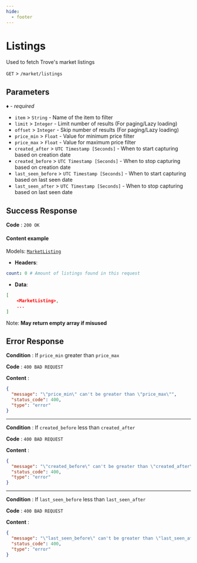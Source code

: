 ```yaml
---
hide:
  - footer
---
```

# Listings

Used to fetch Trove's market listings

`GET` > `/market/listings`

## Parameters
*♦ - required*

- `item` > `String` - Name of the item to filter
- `limit` > `Integer` - Limit number of results (For paging/Lazy loading)
- `offset` > `Integer` - Skip number of results (For paging/Lazy loading)
- `price_min` > `Float` - Value for minimum price filter
- `price_max` > `Float` - Value for maximum price filter
- `created_after` > `UTC Timestamp [Seconds]` - When to start capturing based on creation date
- `created_before` > `UTC Timestamp [Seconds]` - When to stop capturing based on creation date
- `last_seen_before` > `UTC Timestamp [Seconds]` - When to start capturing based on last seen date
- `last_seen_after` > `UTC Timestamp [Seconds]` - When to stop capturing based on last seen date

## Success Response

**Code** : `200 OK`

#### **Content example**

Models: [`MarketListing`](/models/market/MarketListing)

- **Headers**:
```yaml
count: 0 # Amount of listings found in this request
```
- **Data**:
```json
[
    <MarketListing>,
    ...
]
```

Note: **May return empty array if misused**


## Error Response

**Condition** : If `price_min` greater than `price_max`

**Code** : `400 BAD REQUEST`

**Content** :

```json
{
  "message": "\"price_min\" can't be greater than \"price_max\"",
  "status_code": 400,
  "type": "error"
}
```

---

**Condition** : If `created_before` less than `created_after`

**Code** : `400 BAD REQUEST`

**Content** :

```json
{
  "message": "\"created_before\" can't be greater than \"created_after\"",
  "status_code": 400,
  "type": "error"
}
```

---

**Condition** : If `last_seen_before` less than `last_seen_after`

**Code** : `400 BAD REQUEST`

**Content** :

```json
{
  "message": "\"last_seen_before\" can't be greater than \"last_seen_after\"",
  "status_code": 400,
  "type": "error"
}
```